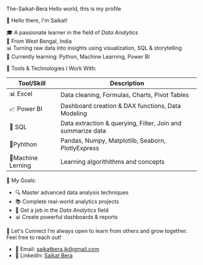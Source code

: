 The-Saikat-Bera
Hello world, this is my profile

👋 Hello there, I'm Saikat!

🎓 A passionate learner in the field of *Data Analytics*  
📍 From West Bengal, India  
📊 Turning raw data into insights using visualization, SQL & storytelling  
🌱 Currently learning: Python, Machine Learning, Power BI


🚀 Tools & Technologies I Work With:

| Tool/Skill        | Description                         |
|-----------------------|-------------------------------------|
|📊 Excel              | Data cleaning, Formulas, Charts, Pivot Tables |
|📈 Power BI           | Dashboard creation & DAX functions, Data Modeling |
|🧠 SQL                | Data extraction & querying, Filter, Join and summarize data |
|🐍Pyhthon             | Pandas, Numpy, Matplotlib, Seaborn, PlotlyExpress |
|🧪Machine Lerning     | Learning algorithithms and concepts       |



🎯 My Goals:
- 🔍 Master advanced data analysis techniques  
- 📚 Complete real-world analytics projects  
- 💼 Get a job in the *Data Analytics* field  
- 📊 Create powerful dashboards & reports  


🔗 Let's Connect
I’m always open to learn from others and grow together.
Feel free to reach out!
- 📧 Email: saikatbera.jk@gmail.com  
- 💼 LinkedIn: [Saikat Bera](https://www.linkedin.com/in/saikat-bera-a8519b345)
